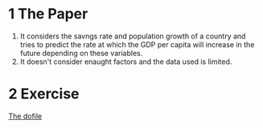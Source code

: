 # 1 The Paper
1. It considers the savngs rate and population growth of a country and tries to predict the rate at which the GDP per capita will increase in the future depending on these variables.
2. It doesn't consider enaught factors and the data used is limited.

# 2 Exercise
[The dofile](TD2/Session2_Exercise.do)
